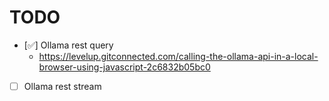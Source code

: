 # TODO

- [✅] Ollama rest query
  - https://levelup.gitconnected.com/calling-the-ollama-api-in-a-local-browser-using-javascript-2c6832b05bc0
- [ ] Ollama rest stream
